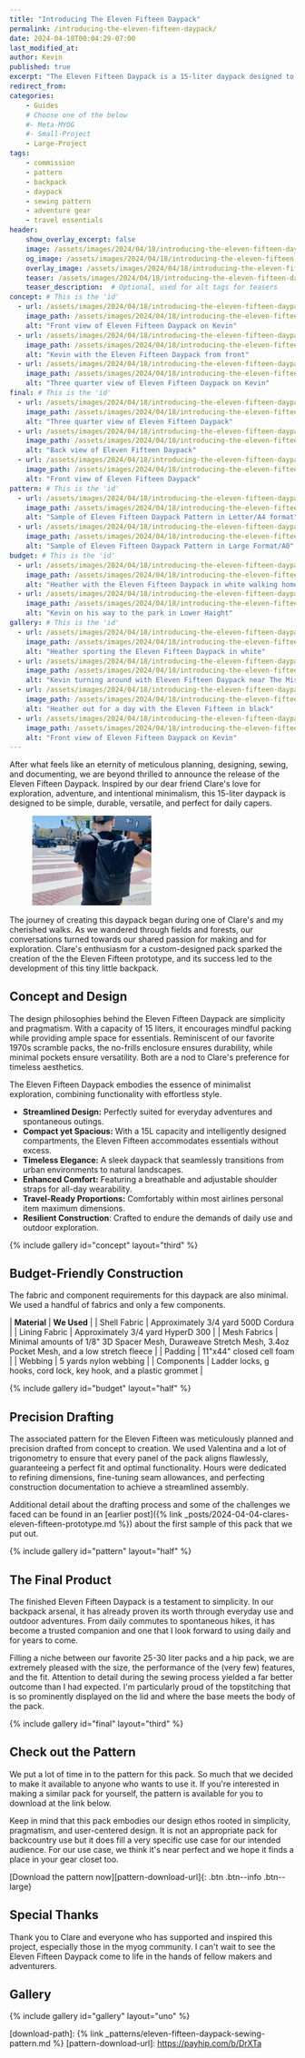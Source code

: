 ```yaml
---
title: "Introducing The Eleven Fifteen Daypack"
permalink: /introducing-the-eleven-fifteen-daypack/
date: 2024-04-18T00:04:29-07:00
last_modified_at: 
author: Kevin
published: true
excerpt: "The Eleven Fifteen Daypack is a 15-liter daypack designed to be simple, durable, versatile, and perfect for your daily escapades." 	# For OG, not displayed on page
redirect_from: 
categories:
    - Guides
    # Choose one of the below
    #- Meta-MYOG
    #- Small-Project
    - Large-Project 
tags:
    - commission
    - pattern
    - backpack
    - daypack
    - sewing pattern
    - adventure gear
    - travel essentials
header:
    show_overlay_excerpt: false
    image: /assets/images/2024/04/18/introducing-the-eleven-fifteen-daypack/header.jpg            # Twitter (use 'overlay_image')
    og_image: /assets/images/2024/04/18/introducing-the-eleven-fifteen-daypack/header-og.jpg
    overlay_image: /assets/images/2024/04/18/introducing-the-eleven-fifteen-daypack/header.jpg    # Article header at 2048x1024
    teaser: /assets/images/2024/04/18/introducing-the-eleven-fifteen-daypack/header-th.jpg  # Shrink image to 575x288
    teaser_description:  # Optional, used for alt tags for teasers
concept: # This is the 'id'
  - url: /assets/images/2024/04/18/introducing-the-eleven-fifteen-daypack/concept-01.jpg
    image_path: /assets/images/2024/04/18/introducing-the-eleven-fifteen-daypack/th-concept-01.jpg
    alt: "Front view of Eleven Fifteen Daypack on Kevin"
  - url: /assets/images/2024/04/18/introducing-the-eleven-fifteen-daypack/concept-02.jpg
    image_path: /assets/images/2024/04/18/introducing-the-eleven-fifteen-daypack/th-concept-02.jpg
    alt: "Kevin with the Eleven Fifteen Daypack from front"
  - url: /assets/images/2024/04/18/introducing-the-eleven-fifteen-daypack/concept-03.jpg
    image_path: /assets/images/2024/04/18/introducing-the-eleven-fifteen-daypack/th-concept-03.jpg
    alt: "Three quarter view of Eleven Fifteen Daypack on Kevin"
final: # This is the 'id'
  - url: /assets/images/2024/04/18/introducing-the-eleven-fifteen-daypack/final-01.jpg
    image_path: /assets/images/2024/04/18/introducing-the-eleven-fifteen-daypack/th-final-01.jpg
    alt: "Three quarter view of Eleven Fifteen Daypack"
  - url: /assets/images/2024/04/18/introducing-the-eleven-fifteen-daypack/final-02.jpg
    image_path: /assets/images/2024/04/18/introducing-the-eleven-fifteen-daypack/th-final-02.jpg
    alt: "Back view of Eleven Fifteen Daypack"
  - url: /assets/images/2024/04/18/introducing-the-eleven-fifteen-daypack/final-03.jpg
    image_path: /assets/images/2024/04/18/introducing-the-eleven-fifteen-daypack/th-final-03.jpg
    alt: "Front view of Eleven Fifteen Daypack"
pattern: # This is the 'id'
  - url: /assets/images/2024/04/18/introducing-the-eleven-fifteen-daypack/pattern-02.jpg
    image_path: /assets/images/2024/04/18/introducing-the-eleven-fifteen-daypack/th-pattern-02.jpg
    alt: "Sample of Eleven Fifteen Daypack Pattern in Letter/A4 format"
  - url: /assets/images/2024/04/18/introducing-the-eleven-fifteen-daypack/pattern-03.jpg
    image_path: /assets/images/2024/04/18/introducing-the-eleven-fifteen-daypack/th-pattern-03.jpg
    alt: "Sample of Eleven Fifteen Daypack Pattern in Large Format/A0"
budget: # This is the 'id'
  - url: /assets/images/2024/04/18/introducing-the-eleven-fifteen-daypack/budget-01.jpg
    image_path: /assets/images/2024/04/18/introducing-the-eleven-fifteen-daypack/th-budget-01.jpg
    alt: "Heather with the Eleven Fifteen Daypack in white walking home from work"
  - url: /assets/images/2024/04/18/introducing-the-eleven-fifteen-daypack/budget-02.jpg
    image_path: /assets/images/2024/04/18/introducing-the-eleven-fifteen-daypack/th-budget-02.jpg
    alt: "Kevin on his way to the park in Lower Haight"
gallery: # This is the 'id'
  - url: /assets/images/2024/04/18/introducing-the-eleven-fifteen-daypack/gallery-01.jpg
    image_path: /assets/images/2024/04/18/introducing-the-eleven-fifteen-daypack/th-gallery-01.jpg
    alt: "Heather sporting the Eleven Fifteen Daypack in white"
  - url: /assets/images/2024/04/18/introducing-the-eleven-fifteen-daypack/gallery-02.jpg
    image_path: /assets/images/2024/04/18/introducing-the-eleven-fifteen-daypack/th-gallery-02.jpg
    alt: "Kevin turning around with Eleven Fifteen Daypack near The Mission"
  - url: /assets/images/2024/04/18/introducing-the-eleven-fifteen-daypack/gallery-03.jpg
    image_path: /assets/images/2024/04/18/introducing-the-eleven-fifteen-daypack/th-gallery-03.jpg
    alt: "Heather out for a day with the Eleven Fifteen in black"
  - url: /assets/images/2024/04/18/introducing-the-eleven-fifteen-daypack/gallery-04.jpg
    image_path: /assets/images/2024/04/18/introducing-the-eleven-fifteen-daypack/th-gallery-04.jpg
    alt: "Front view of Eleven Fifteen Daypack on Kevin"
---
```


After what feels like an eternity of meticulous planning, designing, sewing, and documenting, we are beyond thrilled to announce the release of the Eleven Fifteen Daypack. Inspired by our dear friend Clare's love for exploration, adventure, and intentional minimalism, this 15-liter daypack is designed to be simple, durable, versatile, and perfect for daily capers.

<figure style="width: 15em" class="align-right">
	<a href="/assets/images/2024/04/18/introducing-the-eleven-fifteen-daypack/description-02.jpg"><img src="/assets/images/2024/04/18/introducing-the-eleven-fifteen-daypack/th-description-02.jpg" alt="Kevin using the Eleven Fifteen Daypack in black near the Castro in San Francisco"></a>
</figure>

The journey of creating this daypack began during one of Clare's and my cherished walks. As we wandered through fields and forests, our conversations turned towards our shared passion for making and for exploration. Clare's enthusiasm for a custom-designed pack sparked the creation of the the Eleven Fifteen prototype, and its success led to the development of this tiny little backpack.

## Concept and Design

The design philosophies behind the Eleven Fifteen Daypack are simplicity and pragmatism. With a capacity of 15 liters, it encourages mindful packing while providing ample space for essentials. Reminiscent of our favorite 1970s scramble packs, the no-frills enclosure ensures durability, while minimal pockets ensure versatility. Both are a nod to Clare's preference for timeless aesthetics.

The Eleven Fifteen Daypack embodies the essence of minimalist exploration, combining functionality with effortless style.

- **Streamlined Design:** Perfectly suited for everyday adventures and spontaneous outings.
- **Compact yet Spacious:** With a 15L capacity and intelligently designed compartments, the Eleven Fifteen accommodates essentials without excess.
- **Timeless Elegance:** A sleek daypack that seamlessly transitions from urban environments to natural landscapes.
- **Enhanced Comfort:** Featuring a breathable and adjustable shoulder straps for all-day wearability.
- **Travel-Ready Proportions:** Comfortably within most airlines personal item maximum dimensions.
- **Resilient Construction**: Crafted to endure the demands of daily use and outdoor exploration.

{% include gallery id="concept" layout="third" %}

## Budget-Friendly Construction

The fabric and component requirements for this daypack are also minimal. We used a handful of fabrics and only a few components.

| **Material** | **We Used** |
| Shell Fabric | Approximately 3/4 yard 500D Cordura |
| Lining Fabric | Approximately 3/4 yard HyperD 300 |
| Mesh Fabrics | Minimal amounts of 1/8" 3D Spacer Mesh, Duraweave Stretch Mesh, 3.4oz Pocket Mesh, and a low stretch fleece |
| Padding | 11"x44" closed cell foam |
| Webbing | 5 yards nylon webbing |
| Components | Ladder locks, g hooks, cord lock, key hook, and a plastic grommet |

{% include gallery id="budget" layout="half" %}

## Precision Drafting

The associated pattern for the Eleven Fifteen was meticulously planned and precision drafted from concept to creation. We used Valentina and a lot of trigonometry to ensure that every panel of the pack aligns flawlessly, guaranteeing a perfect fit and optimal functionality. Hours were dedicated to refining dimensions, fine-tuning seam allowances, and perfecting construction documentation to achieve a streamlined assembly.

Additional detail about the drafting process and some of the challenges we faced can be found in an [earlier post]({% link _posts/2024-04-04-clares-eleven-fifteen-prototype.md %}) about the first sample of this pack that we put out.

{% include gallery id="pattern" layout="half" %}

## The Final Product

The finished Eleven Fifteen Daypack is a testament to simplicity. In our backpack arsenal, it has already proven its worth through everyday use and outdoor adventures. From daily commutes to spontaneous hikes, it has become a trusted companion and one that I look forward to using daily and for years to come.

Filling a niche between our favorite 25-30 liter packs and a hip pack, we are extremely pleased with the size, the performance of the (very few) features, and the fit. Attention to detail during the sewing process yielded a far better outcome than I had expected. I'm particularly proud of the topstitching that is so prominently displayed on the lid and where the base meets the body of the pack.

{% include gallery id="final" layout="third" %}

## Check out the Pattern

We put a lot of time in to the pattern for this pack. So much that we decided to make it available to anyone who wants to use it. If you're interested in making a similar pack for yourself, the pattern is available for you to download at the link below.

Keep in mind that this pack embodies our design ethos rooted in simplicity, pragmatism, and user-centered design. It is not an appropriate pack for backcountry use but it does fill a very specific use case for our intended audience. For our use case, we think it's near perfect and we hope it finds a place in your gear closet too.

[Download the pattern now][pattern-download-url]{: .btn .btn--info .btn--large}

## Special Thanks

Thank you to Clare and everyone who has supported and inspired this project, especially those in the myog community. I can't wait to see the Eleven Fifteen Daypack come to life in the hands of fellow makers and adventurers.

## Gallery

{% include gallery id="gallery" layout="uno" %}

[download-path]: {% link _patterns/eleven-fifteen-daypack-sewing-pattern.md %}
[pattern-download-url]: https://payhip.com/b/DrXTa